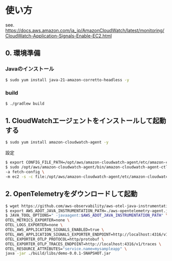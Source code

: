 # 使い方

see. https://docs.aws.amazon.com/ja_jp/AmazonCloudWatch/latest/monitoring/CloudWatch-Application-Signals-Enable-EC2.html

## 0. 環境準備

### Javaのインストール

```sh
$ sudo yum install java-21-amazon-corretto-headless -y
```

### build

```sh
$ ./gradlew build
```

## 1. CloudWatchエージェントをインストールして起動する

```sh
$ sudo yum install amazon-cloudwatch-agent -y
```

設定

```sh
$ export CONFIG_FILE_PATH=/opt/aws/amazon-cloudwatch-agent/etc/amazon-cloudwatch-agent.json
$ sudo /opt/aws/amazon-cloudwatch-agent/bin/amazon-cloudwatch-agent-ctl \
-a fetch-config \
-m ec2 -s -c file:/opt/aws/amazon-cloudwatch-agent/etc/amazon-cloudwatch-agent.json
```

## 2. OpenTelemetryをダウンロードして起動

```sh
$ wget https://github.com/aws-observability/aws-otel-java-instrumentation/releases/latest/download/aws-opentelemetry-agent.jar
$ export AWS_ADOT_JAVA_INSTRUMENTATION_PATH=./aws-opentelemetry-agent.jar
$ JAVA_TOOL_OPTIONS=" -javaagent:$AWS_ADOT_JAVA_INSTRUMENTATION_PATH" \
OTEL_METRICS_EXPORTER=none \
OTEL_LOGS_EXPORTER=none \
OTEL_AWS_APPLICATION_SIGNALS_ENABLED=true \
OTEL_AWS_APPLICATION_SIGNALS_EXPORTER_ENDPOINT=http://localhost:4316/v1/metrics \
OTEL_EXPORTER_OTLP_PROTOCOL=http/protobuf \
OTEL_EXPORTER_OTLP_TRACES_ENDPOINT=http://localhost:4316/v1/traces \
OTEL_RESOURCE_ATTRIBUTES="service.name=mysampleapp" \
java -jar ./build/libs/demo-0.0.1-SNAPSHOT.jar
```
